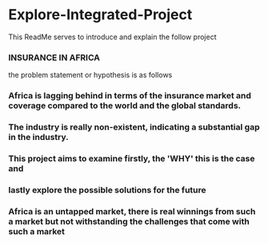 # Explore-Integrated-Project
This ReadMe serves to introduce and explain the follow project
### INSURANCE IN AFRICA ###

the problem statement or hypothesis is as follows
### Africa is lagging behind in terms of the insurance market and coverage compared to the world and the global standards.
### The industry is really non-existent, indicating a substantial gap in the industry.
### This project aims to examine firstly, the 'WHY' this is the case and 
### lastly explore the possible solutions for the future
### Africa is an untapped market, there is real winnings from such a market but not withstanding the challenges that come with such a market
